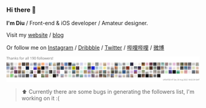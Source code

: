 ### Hi there 👋

**I'm Diu** / Front-end & iOS developer / Amateur designer.

Visit my [website](https://ddiu.io) / [blog](https://notes.ljl.li)

Or follow me on [Instagram](https://www.instagram.com/dzpszied/) / [Dribbble](https://dribbble.com/ddiu8081) / [Twitter](https://twitter.com/ddiu8081) / [哔哩哔哩](https://space.bilibili.com/541993) / [微博](https://weibo.com/u/1767697883)

![followers](/assets/followers.svg)

> ⬆️ Currently there are some bugs in generating the followers list, I'm working on it :(
